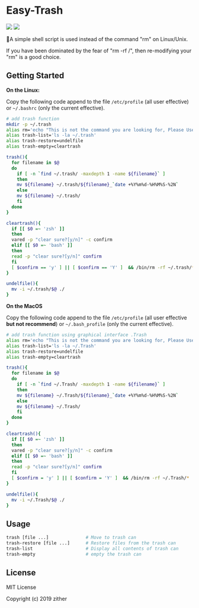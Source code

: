 # Easy-Trash

![](https://img.shields.io/badge/test-passing-brightgreen.svg) ![](https://img.shields.io/badge/license-MIT-brightgreen.svg)  

:see_no_evil:A simple shell script is used instead of the command "rm" on Linux/Unix.

If you have been dominated by the fear of "rm -rf /", then re-modifying your "rm" is a good choice.

## Getting Started 

**On the Linux:**

Copy the following code append to the file `/etc/profile` (all user effective) or `~/.bashrc` (only the current effective).

```bash
# add trash function
mkdir -p ~/.trash
alias rm='echo "This is not the command you are looking for, Please Use "trash"!!!"; false'
alias trash-list='ls -la ~/.trash'
alias trash-restore=undelfile
alias trash-empty=cleartrash

trash(){
  for filename in $@
  do
    if [ -n `find ~/.trash/ -maxdepth 1 -name ${filename}` ]
    then
    mv ${filename} ~/.trash/${filename}_`date +%Y%m%d-%H%M%S-%2N`
    else
    mv ${filename} ~/.trash/
    fi
  done
}

cleartrash(){
  if [[ $0 =~ 'zsh' ]]
  then
  vared -p "clear sure?[y/n]" -c confirm
  elif [[ $0 =~ 'bash' ]]
  then
  read -p "clear sure?[y/n]" confirm
  fi
  [ $confirm == 'y' ] || [ $confirm == 'Y' ]  && /bin/rm -rf ~/.trash/*  && find ~/.trash/ -mindepth 1 -name '.*' | xargs /bin/rm -rf
}

undelfile(){
  mv -i ~/.trash/$@ ./
}
```  

**On the MacOS**

Copy the following code append to the file `/etc/profile` (all user effective **but not recommend**) or `~/.bash_profile` (only the current effective).

```bash
# add trash function using graphical interface .Trash
alias rm='echo "This is not the command you are looking for, Please Use "trash"!!!"; false'
alias trash-list='ls -la ~/.Trash'
alias trash-restore=undelfile
alias trash-empty=cleartrash

trash(){
  for filename in $@
  do
    if [ -n `find ~/.Trash/ -maxdepth 1 -name ${filename}` ]
    then
    mv ${filename} ~/.Trash/${filename}_`date +%Y%m%d-%H%M%S-%2N`
    else
    mv ${filename} ~/.Trash/
    fi
  done
}

cleartrash(){
  if [[ $0 =~ 'zsh' ]]
  then
  vared -p "clear sure?[y/n]" -c confirm
  elif [[ $0 =~ 'bash' ]]
  then
  read -p "clear sure?[y/n]" confirm
  fi
  [ $confirm = 'y' ] || [ $confirm = 'Y' ]  && /bin/rm -rf ~/.Trash/*  && find ~/.Trash/ -mindepth 1 -name '.*' | xargs /bin/rm -rf
}

undelfile(){
  mv -i ~/.Trash/$@ ./
}
```

## Usage

```bash
trash [file ...]              # Move to trash can
trash-restore [file ...]      # Restore files from the trash can
trash-list                    # Display all contents of trash can
trash-empty                   # empty the trash can
```

## License

MIT License

Copyright (c) 2019 zither
